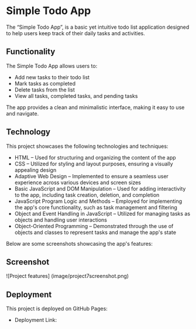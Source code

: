 # Simple Todo App

The “Simple Todo App”, is a basic yet intuitive todo list application designed to help users keep track of their daily tasks and activities.

## Functionality

The Simple Todo App allows users to:

- Add new tasks to their todo list
- Mark tasks as completed
- Delete tasks from the list
- View all tasks, completed tasks, and pending tasks

The app provides a clean and minimalistic interface, making it easy to use and navigate.

## Technology

This project showcases the following technologies and techniques:

- HTML – Used for structuring and organizing the content of the app
- CSS – Utilized for styling and layout purposes, ensuring a visually appealing design
- Adaptive Web Design – Implemented to ensure a seamless user experience across various devices and screen sizes
- Basic JavaScript and DOM Manipulation – Used for adding interactivity to the app, including task creation, deletion, and completion
- JavaScript Program Logic and Methods – Employed for implementing the app's core functionality, such as task management and filtering
- Object and Event Handling in JavaScript – Utilized for managing tasks as objects and handling user interactions
- Object-Oriented Programming – Demonstrated through the use of objects and classes to represent tasks and manage the app's state

Below are some screenshots showcasing the app's features:

## Screenshot

![Project features] (image/project7screenshot.png)

## Deployment

This project is deployed on GitHub Pages:

- Deployment Link:
